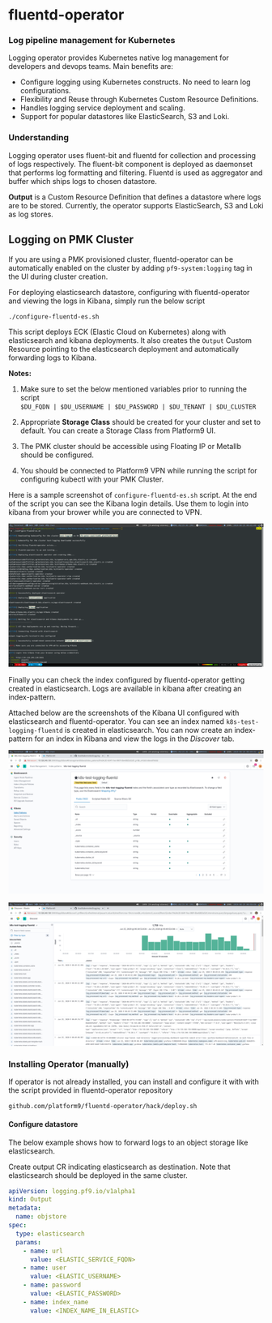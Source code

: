 # fluentd-operator

### Log pipeline management for Kubernetes ###
Logging operator provides Kubernetes native log management for developers and devops teams. Main benefits are:

* Configure logging using Kubernetes constructs. No need to learn log configurations.
* Flexibility and Reuse through Kubernetes Custom Resource Definitions.
* Handles logging service deployment and scaling.
* Support for popular datastores like ElasticSearch, S3 and Loki.

### Understanding ###
Logging operator uses fluent-bit and fluentd for collection and processing of logs respectively. The fluent-bit component is deployed as daemonset that performs log formatting and filtering. Fluentd is used as aggregator and buffer which ships logs to chosen datastore. 

**Output** is a Custom Resource Definition that defines a datastore where logs are to be stored. Currently, the operator supports ElasticSearch, S3 and Loki as log stores.

## Logging on PMK Cluster ###
If you are using a PMK provisioned cluster, fluentd-operator can be automatically enabled on the cluster by adding `pf9-system:logging` tag in the UI during cluster creation.

For deploying elasticsearch datastore, configuring with fluentd-operator and viewing the logs in Kibana, simply run the below script

```
./configure-fluentd-es.sh 
```

This script deploys ECK (Elastic Cloud on Kubernetes) along with elasticsearch and kibana deployments. It also creates the `Output` Custom Resource pointing to the elasticsearch deployment and automatically forwarding logs to Kibana.

**Notes:**
1. Make sure to set the below mentioned variables prior to running the script  
    ` $DU_FQDN | $DU_USERNAME | $DU_PASSWORD | $DU_TENANT | $DU_CLUSTER `

2. Appropriate **Storage Class** should be created for your cluster and set to default. You can create a Storage Class from Platform9 UI.

3. The PMK cluster should be accessible using Floating IP or Metallb should be configured.

4. You should be connected to Platform9 VPN while running the script for configuring kubectl with your PMK Cluster.

Here is a sample screenshot of `configure-fluentd-es.sh` script. At the end of the script you can see the Kibana login details. Use them to login into kibana from your brower while you are connected to VPN.

![script_screenshot.png](./images/script_screenshot.png)


Finally you can check the index configured by fluentd-operator getting created in elasticsearch. Logs are available in kibana after creating an index-pattern.

Attached below are the screenshots of the Kibana UI configured with elasticsearch and fluentd-operator. You can see an index named `k8s-test-logging-fluentd` is created in elasticsearch. You can now create an index-pattern for an index in Kibana and view the logs in the *Discover* tab.

![es_index_screenshot.png](./images/es_index_screenshot.png)

![kb_logs_screenshot.png](./images/kb_logs_screenshot.png)

### Installing Operator (manually) ###
If operator is not already installed, you can install and configure it with with the script provided in fluentd-operator repository
```
github.com/platform9/fluentd-operator/hack/deploy.sh
```

#### Configure datastore ####
The below example shows how to forward logs to an object storage like elasticsearch.

Create output CR indicating elasticsearch as destination. Note that elasticsearch should be deployed in the same cluster.
```yaml
apiVersion: logging.pf9.io/v1alpha1
kind: Output
metadata:
  name: objstore
spec:
  type: elasticsearch
  params:
    - name: url
      value: <ELASTIC_SERVICE_FQDN>
    - name: user
      value: <ELASTIC_USERNAME>
    - name: password
      value: <ELASTIC_PASSWORD>
    - name: index_name
      value: <INDEX_NAME_IN_ELASTIC>
```

